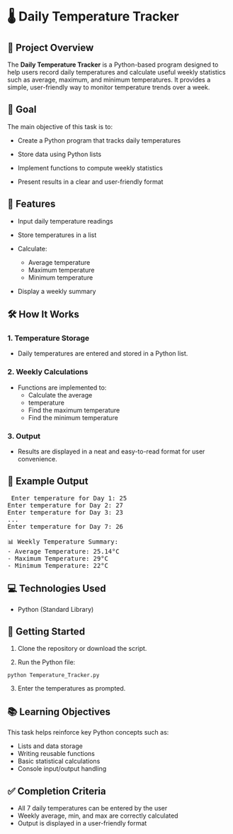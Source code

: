 # 🌡️ Daily Temperature Tracker
## 📌 Project Overview
The **Daily Temperature Tracker** is a Python-based program designed to help users record daily temperatures and calculate useful weekly statistics such as average, maximum, and minimum temperatures. It provides a simple, user-friendly way to monitor temperature trends over a week.
## 🎯 Goal
The main objective of this task is to:
- Create a Python program that tracks daily temperatures

- Store data using Python lists

- Implement functions to compute weekly statistics

- Present results in a clear and user-friendly format
## 🧩 Features
- Input daily temperature readings

- Store temperatures in a list
- Calculate:
    - Average temperature
    - Maximum temperature
    - Minimum temperature

- Display a weekly summary
## 🛠️ How It Works
###  1. Temperature Storage
- Daily temperatures are entered and stored in a Python list.
### 2. Weekly Calculations
- Functions are implemented to:
    - Calculate the average
    - temperature
    - Find the maximum temperature
    - Find the minimum temperature
### 3. Output
- Results are displayed in a neat and easy-to-read format for user convenience.

## 🧪 Example Output
<pre> Enter temperature for Day 1: 25
Enter temperature for Day 2: 27
Enter temperature for Day 3: 23
...
Enter temperature for Day 7: 26

📊 Weekly Temperature Summary:
- Average Temperature: 25.14°C
- Maximum Temperature: 29°C
- Minimum Temperature: 22°C </pre>

## 💻 Technologies Used
- Python (Standard Library)
## 🚀 Getting Started
1.  Clone the repository or download the script.

2. Run the Python file:

`python Temperature_Tracker.py`

3. Enter the temperatures as prompted.

## 📚 Learning Objectives
This task helps reinforce key Python concepts such as:

- Lists and data storage
- Writing reusable functions
- Basic statistical calculations
- Console input/output handling

## ✅ Completion Criteria
- All 7 daily temperatures can be entered by the user
- Weekly average, min, and max are correctly calculated
- Output is displayed in a user-friendly format
